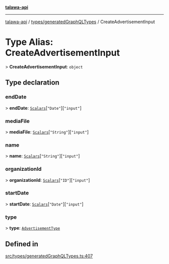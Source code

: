 [**talawa-api**](../../../README.md)

***

[talawa-api](../../../modules.md) / [types/generatedGraphQLTypes](../README.md) / CreateAdvertisementInput

# Type Alias: CreateAdvertisementInput

\> **CreateAdvertisementInput**: `object`

## Type declaration

### endDate

\> **endDate**: [`Scalars`](Scalars.md)\[`"Date"`\]\[`"input"`\]

### mediaFile

\> **mediaFile**: [`Scalars`](Scalars.md)\[`"String"`\]\[`"input"`\]

### name

\> **name**: [`Scalars`](Scalars.md)\[`"String"`\]\[`"input"`\]

### organizationId

\> **organizationId**: [`Scalars`](Scalars.md)\[`"ID"`\]\[`"input"`\]

### startDate

\> **startDate**: [`Scalars`](Scalars.md)\[`"Date"`\]\[`"input"`\]

### type

\> **type**: [`AdvertisementType`](AdvertisementType.md)

## Defined in

[src/types/generatedGraphQLTypes.ts:407](https://github.com/PalisadoesFoundation/talawa-api/blob/5c5b29a0ea487bda8306089fe128f43f3be29f94/src/types/generatedGraphQLTypes.ts#L407)
